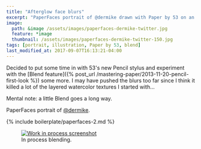 ```yaml
---
title: "Afterglow face blurs"
excerpt: "PaperFaces portrait of @dermike drawn with Paper by 53 on an iPad."
image: 
  path: &image /assets/images/paperfaces-dermike-twitter.jpg 
  feature: *image
  thumbnail: /assets/images/paperfaces-dermike-twitter-150.jpg
tags: [portrait, illustration, Paper by 53, blend]
last_modified_at: 2017-09-07T16:13:21-04:00
---
```


Decided to put some time in with 53's new Pencil stylus and experiment with the [Blend feature]({% post_url /mastering-paper/2013-11-20-pencil-first-look %}) some more. I may have pushed the blurs too far since I think it killed a lot of the layered watercolor textures I started with…

Mental note: a little Blend goes a long way.

PaperFaces portrait of <a href="http://twitter.com/dermike">@dermike</a>.

{% include boilerplate/paperfaces-2.md %}

<figure>
	<a href="/assets/images/paperfaces-dermike-process-1-lg.jpg"><img src="/assets/images/paperfaces-dermike-process-1-750.jpg" alt="Work in process screenshot"></a>
	<figcaption>In process blending.</figcaption>
</figure>
